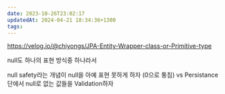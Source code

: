 ```yaml
---
date: 2023-10-26T23:02:17
updatedAt: 2024-04-21 18:34:36+1300
tags: 
---
```

https://velog.io/@chiyongs/JPA-Entity-Wrapper-class-or-Primitive-type

null도 하나의 표현 방식중 하나라서

null safety라는 개념이 null을 아예 표현 못하게 하자 (0으로 퉁침) vs Persistance 단에서 null로 없는 값들을 Validation하자